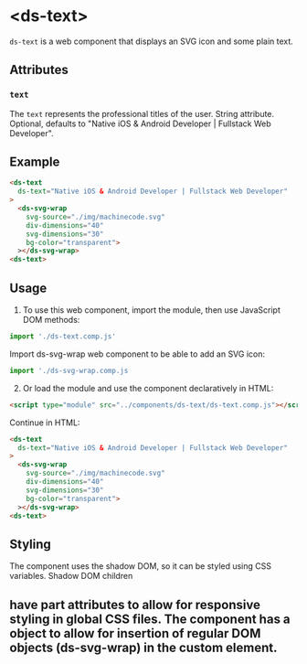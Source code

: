  # &lt;ds-text&gt;

`ds-text` is a web component that displays an SVG icon and some plain text.

## Attributes

### `text`
The `text` represents the professional titles of the user. String attribute. Optional, defaults to "Native iOS & Android Developer | Fullstack Web Developer".


## Example

```html
<ds-text
  ds-text="Native iOS & Android Developer | Fullstack Web Developer"
>
  <ds-svg-wrap
    svg-source="./img/machinecode.svg" 
    div-dimensions="40" 
    svg-dimensions="30"
    bg-color="transparent">
  ></ds-svg-wrap>
<ds-text>
```

## Usage

1. To use this web component, import the module, then use JavaScript DOM methods:

```javascript
import './ds-text.comp.js'
```
Import ds-svg-wrap web component to be able to add an SVG icon:

```javascript
import './ds-svg-wrap.comp.js
```

2. Or load the module and use the component declaratively in HTML:

```html
<script type="module" src="../components/ds-text/ds-text.comp.js"></script>
```

Continue in HTML:

```html
<ds-text
  ds-text="Native iOS & Android Developer | Fullstack Web Developer"
>
  <ds-svg-wrap
    svg-source="./img/machinecode.svg" 
    div-dimensions="40" 
    svg-dimensions="30"
    bg-color="transparent">
  ></ds-svg-wrap>
<ds-text>
```

## Styling
The component uses the shadow DOM, so it can be styled using CSS variables. Shadow DOM children <h2> have part attributes to allow for responsive styling in global CSS files. The component has a <slot> object to allow for insertion of regular DOM objects (ds-svg-wrap) in the custom element.

